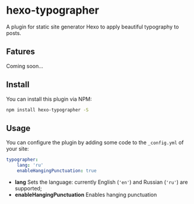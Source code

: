 # hexo-typographer
A plugin for static site generator Hexo to apply beautiful typography to posts.

## Fatures
Coming soon...

## Install
You can install this plugin via NPM:
```bash
npm install hexo-typographer -S
```

## Usage
You can configure the plugin by adding some code to the `_config.yml` of your site:
```yml
typographer:
    lang: 'ru'
    enableHangingPunctuation: true
```


- **lang** Sets the language: currently English (`'en'`) and Russian (`'ru'`) are supported;
- **enableHangingPunctuation** Enables hanging punctuation